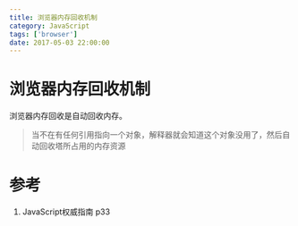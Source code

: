 ```yaml
---
title: 浏览器内存回收机制
category: JavaScript
tags: ['browser']
date: 2017-05-03 22:00:00
---
```

# 浏览器内存回收机制

浏览器内存回收是自动回收内存。  
>当不在有任何引用指向一个对象，解释器就会知道这个对象没用了，然后自动回收塔所占用的内存资源



# 参考
1. JavaScript权威指南 p33
